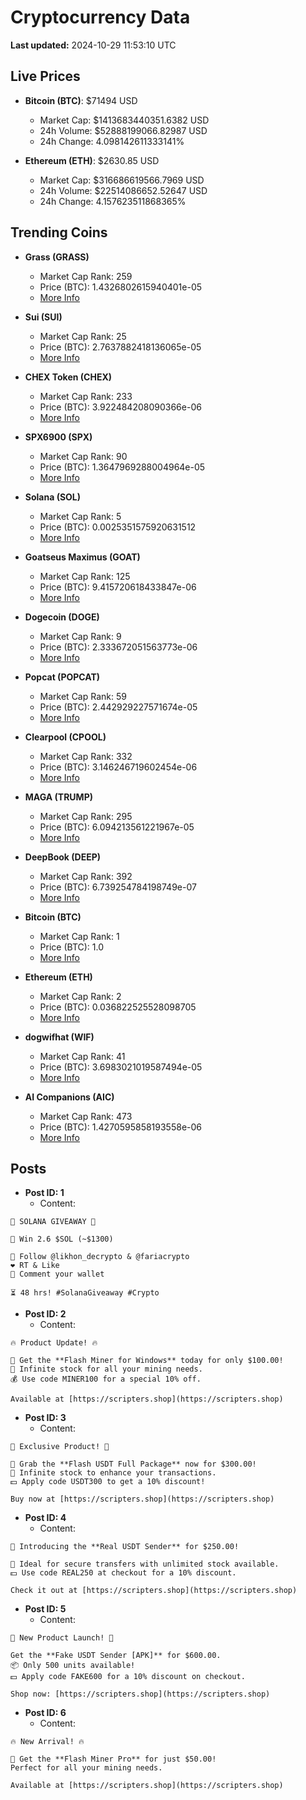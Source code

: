 # Cryptocurrency Data

**Last updated:** 2024-10-29 11:53:10 UTC

## Live Prices
- **Bitcoin (BTC)**: $71494 USD
  - Market Cap: $1413683440351.6382 USD
  - 24h Volume: $52888199066.82987 USD
  - 24h Change: 4.098142611333141%

- **Ethereum (ETH)**: $2630.85 USD
  - Market Cap: $316686619566.7969 USD
  - 24h Volume: $22514086652.52647 USD
  - 24h Change: 4.157623511868365%

## Trending Coins
- **Grass (GRASS)**
  - Market Cap Rank: 259
  - Price (BTC): 1.4326802615940401e-05
  - [More Info](https://www.coingecko.com/en/coins/grass)

- **Sui (SUI)**
  - Market Cap Rank: 25
  - Price (BTC): 2.7637882418136065e-05
  - [More Info](https://www.coingecko.com/en/coins/sui)

- **CHEX Token (CHEX)**
  - Market Cap Rank: 233
  - Price (BTC): 3.922484208090366e-06
  - [More Info](https://www.coingecko.com/en/coins/chex-token)

- **SPX6900 (SPX)**
  - Market Cap Rank: 90
  - Price (BTC): 1.3647969288004964e-05
  - [More Info](https://www.coingecko.com/en/coins/spx6900)

- **Solana (SOL)**
  - Market Cap Rank: 5
  - Price (BTC): 0.0025351575920631512
  - [More Info](https://www.coingecko.com/en/coins/solana)

- **Goatseus Maximus (GOAT)**
  - Market Cap Rank: 125
  - Price (BTC): 9.415720618433847e-06
  - [More Info](https://www.coingecko.com/en/coins/goatseus-maximus)

- **Dogecoin (DOGE)**
  - Market Cap Rank: 9
  - Price (BTC): 2.333672051563773e-06
  - [More Info](https://www.coingecko.com/en/coins/dogecoin)

- **Popcat (POPCAT)**
  - Market Cap Rank: 59
  - Price (BTC): 2.442929227571674e-05
  - [More Info](https://www.coingecko.com/en/coins/popcat)

- **Clearpool (CPOOL)**
  - Market Cap Rank: 332
  - Price (BTC): 3.146246719602454e-06
  - [More Info](https://www.coingecko.com/en/coins/clearpool)

- **MAGA (TRUMP)**
  - Market Cap Rank: 295
  - Price (BTC): 6.094213561221967e-05
  - [More Info](https://www.coingecko.com/en/coins/maga)

- **DeepBook (DEEP)**
  - Market Cap Rank: 392
  - Price (BTC): 6.739254784198749e-07
  - [More Info](https://www.coingecko.com/en/coins/deepbook)

- **Bitcoin (BTC)**
  - Market Cap Rank: 1
  - Price (BTC): 1.0
  - [More Info](https://www.coingecko.com/en/coins/bitcoin)

- **Ethereum (ETH)**
  - Market Cap Rank: 2
  - Price (BTC): 0.036822525528098705
  - [More Info](https://www.coingecko.com/en/coins/ethereum)

- **dogwifhat (WIF)**
  - Market Cap Rank: 41
  - Price (BTC): 3.6983021019587494e-05
  - [More Info](https://www.coingecko.com/en/coins/dogwifhat)

- **AI Companions (AIC)**
  - Market Cap Rank: 473
  - Price (BTC): 1.4270595858193558e-06
  - [More Info](https://www.coingecko.com/en/coins/ai-companions)

## Posts
- **Post ID: 1**
  - Content:
```
🚀 SOLANA GIVEAWAY 🚀

🎁 Win 2.6 $SOL (~$1300)

🤝 Follow @likhon_decrypto & @fariacrypto
❤️ RT & Like
💬 Comment your wallet

⏳ 48 hrs! #SolanaGiveaway #Crypto
```

- **Post ID: 2**
  - Content:
```
🔥 Product Update! 🔥

🚀 Get the **Flash Miner for Windows** today for only $100.00!
🔋 Infinite stock for all your mining needs.
💰 Use code MINER100 for a special 10% off.

Available at [https://scripters.shop](https://scripters.shop)
```

- **Post ID: 3**
  - Content:
```
🎁 Exclusive Product! 🎁

💸 Grab the **Flash USDT Full Package** now for $300.00!
🎉 Infinite stock to enhance your transactions.
💵 Apply code USDT300 to get a 10% discount!

Buy now at [https://scripters.shop](https://scripters.shop)
```

- **Post ID: 4**
  - Content:
```
💎 Introducing the **Real USDT Sender** for $250.00!

💼 Ideal for secure transfers with unlimited stock available.
💵 Use code REAL250 at checkout for a 10% discount.

Check it out at [https://scripters.shop](https://scripters.shop)
```

- **Post ID: 5**
  - Content:
```
🚀 New Product Launch! 🚀

Get the **Fake USDT Sender [APK]** for $600.00.
📦 Only 500 units available!
💵 Apply code FAKE600 for a 10% discount on checkout.

Shop now: [https://scripters.shop](https://scripters.shop)
```

- **Post ID: 6**
  - Content:
```
🔥 New Arrival! 🔥

💸 Get the **Flash Miner Pro** for just $50.00!
Perfect for all your mining needs.

Available at [https://scripters.shop](https://scripters.shop)
```

